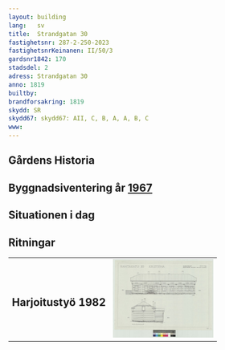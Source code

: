 ```yaml
---
layout: building
lang:   sv
title:  Strandgatan 30
fastighetsnr: 287-2-250-2023
fastighetsnrKeinanen: II/50/3
gardsnr1842: 170
stadsdel: 2
adress: Strandgatan 30
anno: 1819
builtby:
brandforsakring: 1819
skydd: SR
skydd67: skydd67: AII, C, B, A, A, B, C
www:
---
```

## Gårdens Historia


## Byggnadsiventering år <a href="/sources/keinanen_karki.pdf">1967</a>


## Situationen i dag


## Ritningar
<table>
<tr>
<td><h2>Harjoitustyö 1982</h2></td><td>
<a href="C3_28_3_1982_045.jpg" rel="lightbox"><img src="C3_28_3_1982_045.jpg" title="piirrustus" width="200px"></a></td>
</tr>
</table>